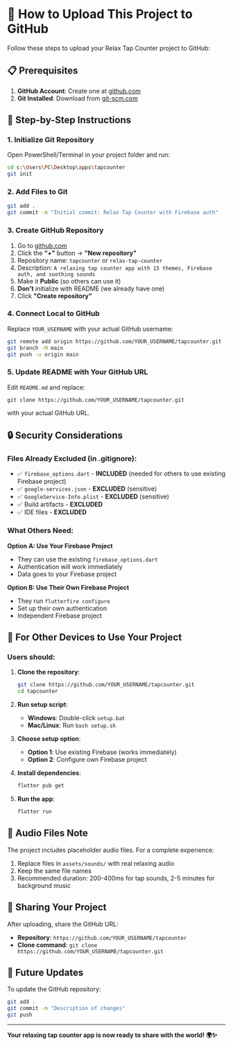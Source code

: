 # 🚀 How to Upload This Project to GitHub

Follow these steps to upload your Relax Tap Counter project to GitHub:

## 📋 Prerequisites

1. **GitHub Account**: Create one at [github.com](https://github.com)
2. **Git Installed**: Download from [git-scm.com](https://git-scm.com)

## 🔧 Step-by-Step Instructions

### 1. Initialize Git Repository

Open PowerShell/Terminal in your project folder and run:

```bash
cd c:\Users\PC\Desktop\apps\tapcounter
git init
```

### 2. Add Files to Git

```bash
git add .
git commit -m "Initial commit: Relax Tap Counter with Firebase auth"
```

### 3. Create GitHub Repository

1. Go to [github.com](https://github.com)
2. Click the **"+"** button → **"New repository"**
3. Repository name: `tapcounter` or `relax-tap-counter`
4. Description: `A relaxing tap counter app with 15 themes, Firebase auth, and soothing sounds`
5. Make it **Public** (so others can use it)
6. **Don't** initialize with README (we already have one)
7. Click **"Create repository"**

### 4. Connect Local to GitHub

Replace `YOUR_USERNAME` with your actual GitHub username:

```bash
git remote add origin https://github.com/YOUR_USERNAME/tapcounter.git
git branch -M main
git push -u origin main
```

### 5. Update README with Your GitHub URL

Edit `README.md` and replace:
```
git clone https://github.com/YOUR_USERNAME/tapcounter.git
```
with your actual GitHub URL.

## 🔒 Security Considerations

### Files Already Excluded (in .gitignore):
- ✅ `firebase_options.dart` - **INCLUDED** (needed for others to use existing Firebase project)
- ✅ `google-services.json` - **EXCLUDED** (sensitive)
- ✅ `GoogleService-Info.plist` - **EXCLUDED** (sensitive)
- ✅ Build artifacts - **EXCLUDED**
- ✅ IDE files - **EXCLUDED**

### What Others Need:

**Option A: Use Your Firebase Project**
- They can use the existing `firebase_options.dart`
- Authentication will work immediately
- Data goes to your Firebase project

**Option B: Use Their Own Firebase Project**
- They run `flutterfire configure`
- Set up their own authentication
- Independent Firebase project

## 📱 For Other Devices to Use Your Project

### Users should:

1. **Clone the repository**:
   ```bash
   git clone https://github.com/YOUR_USERNAME/tapcounter.git
   cd tapcounter
   ```

2. **Run setup script**:
   - **Windows**: Double-click `setup.bat`
   - **Mac/Linux**: Run `bash setup.sh`

3. **Choose setup option**:
   - **Option 1**: Use existing Firebase (works immediately)
   - **Option 2**: Configure own Firebase project

4. **Install dependencies**:
   ```bash
   flutter pub get
   ```

5. **Run the app**:
   ```bash
   flutter run
   ```

## 🎵 Audio Files Note

The project includes placeholder audio files. For a complete experience:

1. Replace files in `assets/sounds/` with real relaxing audio
2. Keep the same file names
3. Recommended duration: 200-400ms for tap sounds, 2-5 minutes for background music

## 🌟 Sharing Your Project

After uploading, share the GitHub URL:
- **Repository**: `https://github.com/YOUR_USERNAME/tapcounter`
- **Clone command**: `git clone https://github.com/YOUR_USERNAME/tapcounter.git`

## 🔄 Future Updates

To update the GitHub repository:

```bash
git add .
git commit -m "Description of changes"
git push
```

---

**Your relaxing tap counter app is now ready to share with the world! 🌍✨**